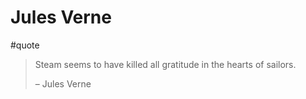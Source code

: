 # Jules Verne

#quote 

> Steam seems to have killed all gratitude in the hearts of sailors.
> 
> – Jules Verne
